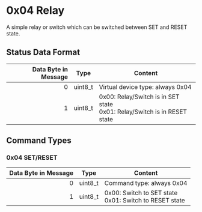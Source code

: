 # 0x04 Relay

A simple relay or switch which can be switched between SET and RESET state.

## Status Data Format

| Data Byte in Message | Type    | Content                                                                     |
| -------------------: | ------- | --------------------------------------------------------------------------- |
|                    0 | uint8_t | Virtual device type: always 0x04                                            |
|                    1 | uint8_t | 0x00: Relay/Switch is in SET state<br/>0x01: Relay/Switch is in RESET state |

## Command Types

### 0x04 SET/RESET

| Data Byte in Message | Type    | Content                                                   |
| -------------------: | ------- | --------------------------------------------------------- |
|                    0 | uint8_t | Command type: always 0x04                                 |
|                    1 | uint8_t | 0x00: Switch to SET state<br/>0x01: Switch to RESET state |
